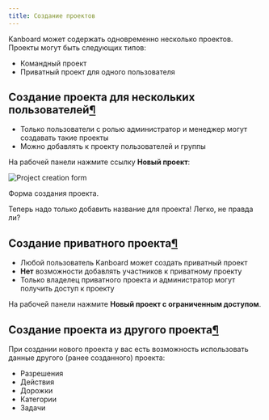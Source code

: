 ```yaml
---
title: Создание проектов
---
```


Kanboard может содержать одновременно несколько проектов. Проекты могут быть следующих типов:

-   Командный проект
-   Приватный проект для одного пользователя

Создание проекта для нескольких пользователей[¶](#creating-projects-for-multiple-users "Ссылка на этот заголовок")
------------------------------------------------------------------------------------------------------------------

-   Только пользователи с ролью администратор и менеджер могут создавать такие проекты
-   Можно добавлять к проекту пользователей и группы

На рабочей панели нажмите ссылку **Новый проект**:

![Project creation form](/images/v1/new-project.png)

Форма создания проекта.


Теперь надо только добавить название для проекта! Легко, не правда ли?


Создание приватного проекта[¶](#creating-a-private-project "Ссылка на этот заголовок")
--------------------------------------------------------------------------------------

-   Любой пользователь Kanboard может создать приватный проект
-   **Нет** возможности добавлять участников к приватному проекту
-   Только владелец приватного проекта и администратор могут получить доступ к проекту


На рабочей панели нажмите **Новый проект с ограниченным доступом**.



Создание проекта из другого проекта[¶](#creating-projects-from-another-project "Ссылка на этот заголовок")
----------------------------------------------------------------------------------------------------------

При создании нового проекта у вас есть возможность использовать данные другого (ранее созданного) проекта:

-   Разрешения
-   Действия
-   Дорожки
-   Категории
-   Задачи

